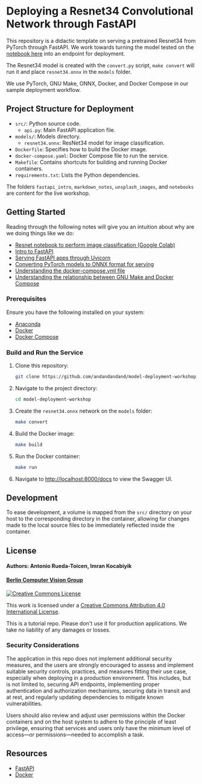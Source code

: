# Deploying a Resnet34 Convolutional Network through FastAPI

This repository is a didactic template on serving a pretrained Resnet34 from PyTorch through FastAPI. 
We work towards turning the model tested on the [notebook here](https://github.com/andandandand/model-deployment-workshop/blob/master/notebooks/Running_a_Pretrained_Resnet_on_Unsplash_Images.ipynb) into an endpoint for deployment.  

The Resnet34 model is created with the `convert.py` script, `make convert` will run it and place `resnet34.onnx` in the `models` folder.

We use PyTorch, GNU Make, ONNX, Docker, and Docker Compose in our sample deployment workflow. 

## Project Structure for Deployment 

- `src/`: Python source code.
  - `api.py`: Main FastAPI application file.
- `models/`: Models directory.
  - `resnet34.onnx`: ResNet34 model for image classification.
- `Dockerfile`: Specifies how to build the Docker image.
- `docker-compose.yaml`: Docker Compose file to run the service.
- `Makefile`: Contains shortcuts for building and running Docker containers.
- `requirements.txt`: Lists the Python dependencies.

The folders `fastapi_intro`, `markdown_notes`, `unsplash_images`, and `notebooks` are content for the live workshop. 
 
## Getting Started
Reading through the following notes will give you an intuition about why are we doing things like we do:
* [Resnet notebook to perform image classification (Google Colab)](https://colab.research.google.com/drive/1IoAGXNhAFW1ojLKaLz7tMRB6fLTwcVup#scrollTo=3YkOrHc-_XC3)
* [Intro to FastAPI](https://github.com/andandandand/model-deployment-workshop/blob/master/markdown_notes/Intro%20to%20FastAPI.md)
* [Serving FastAPI apps through Uvicorn]()
* [Converting PyTorch models to ONNX format for serving](https://github.com/andandandand/model-deployment-workshop/blob/master/markdown_notes/Converting%20PyTorch%20Models%20into%20ONNX%20Format%20for%20Serving.md)
* [Understanding the docker-compose.yml file](https://github.com/andandandand/model-deployment-workshop/blob/master/Understanding%20the%20docker-compose%20file.md)
* [Understanding the relationship between GNU Make and Docker Compose](https://github.com/andandandand/model-deployment-workshop/blob/master/markdown_notes/Understanding%20the%20relationship%20between%20GNU%20Make%20and%20Docker%20Compose.md)

### Prerequisites

Ensure you have the following installed on your system:

- [Anaconda](https://www.anaconda.com/download)
- [Docker](https://www.docker.com/get-started)
- [Docker Compose](https://docs.docker.com/compose/install/)

### Build and Run the Service

1. Clone this repository:
    ```sh
    git clone https://github.com/andandandand/model-deployment-workshop
    ```
2. Navigate to the project directory:
    ```sh
    cd model-deployment-workshop

3. Create the `resnet34.onnx` network on the `models` folder:
   ```sh
   make convert 
   ```
   
4. Build the Docker image:
    ```sh
    make build
    ```

5. Run the Docker container:
    ```sh
    make run
    ```

6. Navigate to [http://localhost:8000/docs](http://localhost:8000/docs) to view the Swagger UI.

## Development
To ease development, a volume is mapped from the `src/` directory on your host to the corresponding directory in the container, allowing for changes made to the local source files to be immediately reflected inside the container.  

## License
#### Authors: Antonio Rueda-Toicen, Imran Kocabiyik
#### [Berlin Computer Vision Group](https://www.meetup.com/berlin-computer-vision-group/)

[![Creative Commons License](https://i.creativecommons.org/l/by/4.0/88x31.png)](http://creativecommons.org/licenses/by/4.0/)

This work is licensed under a [Creative Commons Attribution 4.0 International License](http://creativecommons.org/licenses/by/4.0/).

This is a tutorial repo. Please don't use it for production applications. We take no liability of any damages or losses. 

### Security Considerations
The application in this repo does not implement additional security measures, and the users are strongly encouraged to assess and implement suitable security controls, practices, and measures fitting their use case, especially when deploying in a production environment. This includes, but is not limited to, securing API endpoints, implementing proper authentication and authorization mechanisms, securing data in transit and at rest, and regularly updating dependencies to mitigate known vulnerabilities.

Users should also review and adjust user permissions within the Docker containers and on the host system to adhere to the principle of least privilege, ensuring that services and users only have the minimum level of access—or permissions—needed to accomplish a task.


## Resources
- [FastAPI](https://fastapi.tiangolo.com/)
- [Docker](https://www.docker.com/)

